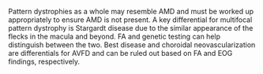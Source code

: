 Pattern dystrophies as a whole may resemble AMD and must be worked up appropriately to ensure AMD is not present. A key differential for multifocal pattern dystrophy is Stargardt disease due to the similar appearance of the flecks in the macula and beyond. FA and genetic testing can help distinguish between the two. Best disease and choroidal neovascularization are differentials for AVFD and can be ruled out based on FA and EOG findings, respectively.